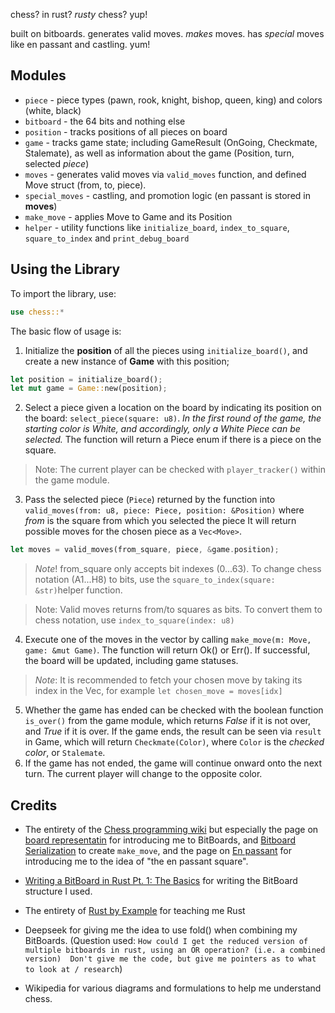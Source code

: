 chess? in rust? *rusty* chess? yup! 

built on bitboards. generates valid moves. *makes* moves. has *special* moves like en passant and castling. yum!

## Modules
- `piece` - piece types (pawn, rook, knight, bishop, queen, king) and colors (white, black)
- `bitboard` - the 64 bits and nothing else
- `position` - tracks positions of all pieces on board 
- `game` - tracks game state; including GameResult (OnGoing, Checkmate, Stalemate), as well as information about the game (Position, turn, selected *piece*)
- `moves` - generates valid moves via `valid_moves` function, and defined Move struct (from, to, piece).
- `special_moves` - castling, and promotion logic (en passant is stored in **moves**)
- `make_move` - applies Move to Game and its Position
- `helper` - utility functions like `initialize_board`, `index_to_square`, `square_to_index` and `print_debug_board`

## Using the Library
To import the library, use:
```rust
use chess::*
```
The basic flow of usage is:
1.  Initialize the **position** of all the pieces using `initialize_board()`, and create a new instance of **Game** with this position;
```rust
let position = initialize_board();
let mut game = Game::new(position);
```
2. Select a piece given a location on the board by indicating its position on the board: `select_piece(square: u8)`. 
*In the first round of the game, the starting color is White, and accordingly, only a White Piece can be selected.* The function will return a Piece enum if there is a piece on the square.

> Note: The current player can be checked with `player_tracker()` within the game module.
3. Pass the selected piece (`Piece`) returned by the function into `valid_moves(from: u8, piece: Piece, position: &Position)` where *from* is the square from which you selected the piece
It will return possible moves for the chosen piece as a `Vec<Move>`. 
```rust
let moves = valid_moves(from_square, piece, &game.position);
```

> *Note*! from_square only accepts bit indexes (0...63). To change chess notation (A1...H8) to bits, use the `square_to_index(square: &str)`helper function.

> Note: Valid moves returns from/to squares as bits. To convert them to chess notation, use `index_to_square(index: u8)`
4.  Execute one of the moves in the vector by calling `make_move(m: Move, game: &mut Game)`. The function will return Ok() or Err(). If successful, the board will be updated, including game statuses. 
> *Note*: It is recommended to fetch your chosen move by taking its index in the Vec<Move>, for example `let chosen_move = moves[idx]`
5. Whether the game has ended can be checked with the boolean function `is_over()` from the game module, which returns *False* if it is not over, and *True* if it is over. If the game ends, the result can be seen via `result` in Game, which will return `Checkmate(Color)`, where `Color` is the *checked color*, or `Stalemate`. 
6. If the game has not ended, the game will continue onward onto the next turn. The current player will change to the opposite color.  
## Credits
- The entirety of the [Chess programming wiki](https://www.chessprogramming.org/Main_Page) but especially the page on [board representatin](https://www.chessprogramming.org/Board_Representation) for introducing me to BitBoards, and [Bitboard Serialization](https://www.chessprogramming.org/Bitboard_Serialization) to create `make_move`, and the page on [En passant](https://www.chessprogramming.org/En_passant) for introducing me to the idea of "the en passant square".
- [Writing a BitBoard in Rust Pt. 1: The Basics](https://nereuxofficial.github.io/posts/bitboard-rust/) for writing the BitBoard structure I used.
- The entirety of [Rust by Example](https://doc.rust-lang.org/rust-by-example/index.html) for teaching me Rust
- Deepseek for giving me the idea to use fold() when combining my BitBoards. (Question used: `How could I get the reduced version of multiple bitboards in rust, using an OR operation? (i.e. a combined version) 
Don't give me the code, but give me pointers as to what to look at / research`)

- Wikipedia for various diagrams and formulations to help me understand chess. 
